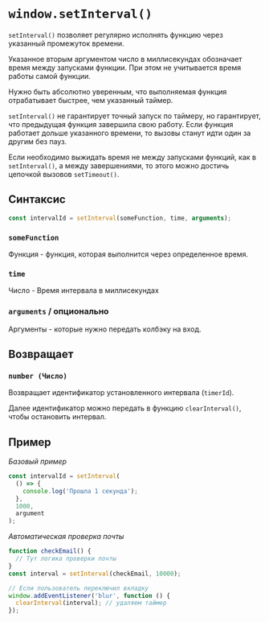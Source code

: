 # `window.setInterval()`

`setInterval()` позволяет регулярно исполнять функцию через указанный промежуток времени.

Указанное вторым аргументом число в миллисекундах обозначает время между запусками функции. При этом не учитывается время работы самой функции.

Нужно быть абсолютно уверенным, что выполняемая функция отрабатывает быстрее, чем указанный таймер.

`setInterval()` не гарантирует точный запуск по таймеру, но гарантирует, что предыдущая функция завершила свою работу. Если функция работает дольше указанного времени, то вызовы станут идти один за другим без пауз.

Если необходимо выжидать время не между запусками функций, как в `setInterval()`, а между завершениями, то этого можно достичь цепочкой вызовов `setTimeout()`.

## Синтаксис

```js
const intervalId = setInterval(someFunction, time, arguments);
```

### `someFunction`

Функция - функция, которая выполнится через определенное время.

### `time`

Число - Время интервала в миллисекундах

### `arguments` / опционально

Aргументы - которые нужно передать колбэку на вход.

## Возвращает

### `number (Число)`

Возвращает идентификатор установленного интервала (`timerId`).

Далее идентификатор можно передать в функцию `clearInterval()`, чтобы остановить интервал.

## Пример

_Базовый пример_

```js
const intervalId = setInterval(
  () => {
    console.log('Прошла 1 секунда');
  },
  1000,
  argument
);
```

_Aвтоматическая проверка почты_

```js
function checkEmail() {
  // Тут логика проверки почты
}
const interval = setInterval(checkEmail, 10000);

// Если пользователь переключил вкладку
window.addEventListener('blur', function () {
  clearInterval(interval); // удаляем таймер
});
```
